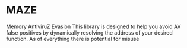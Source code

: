 # MAZE
Memory AntiviruZ Evasion 
This library is designed to help you  avoid AV false positives by dynamically resolving the address of your desired function.
As of everything there is potential for misuse
